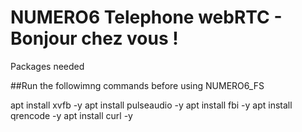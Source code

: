 # NUMERO6 Telephone webRTC - Bonjour chez vous !
 
Packages needed

##Run the followimng commands before using NUMERO6_FS

apt install xvfb -y
apt install pulseaudio -y
apt install fbi -y
apt install qrencode -y
apt install curl -y
